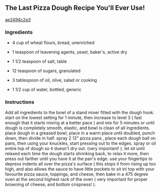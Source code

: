 ## The Last Pizza Dough Recipe You'll Ever Use!

[ae2494c2e3](http://www.food.com/recipe/the-last-pizza-dough-recipe-youll-ever-use-519190)

### Ingredients

 - 4 cup of wheat flours, bread, unenriched

 - 1 teaspoon of leavening agents, yeast, baker's, active dry

 - 1 1/2 teaspoon of salt, table

 - 12 teaspoon of sugars, granulated

 - 3 tablespoon of oil, olive, salad or cooking

 - 1 1/2 cup of water, bottled, generic

### Instructions

Add all ingredients to the bowl of a stand mixer fitted with the dough hook. start on the lowest setting for 1 minute, then increase to level 3 ( fast enough that it starts mixing at a better pace ) and mix for 5 minutes or until dough is completely smooth, elastic, and bowl is clean of all ingredients. place dough in a greased bowl, place in a warm place until doubled, punch down, then divide in half. spray 2 12" pizza pans , place each dough ball on pans, then using your knuckles, start pressing out to the edges. spray or oil entire top of dough so it doesn't dry out. (very important! ). let sit until relaxed each time the dough starts shrinking back, to relax it more, then press out farther until you have it at the pan's edge. use your fingertips to depress indents all over the pizza's surface ( this stops it from rising up too high, and also allows the sauce to have little pockets to sit in! top with your favourite pizza sauce, toppings, and cheese, then bake in a 475 degree oven at the second highest rack of the oven ( very important for proper browning of cheese, and bottom crispness! ).